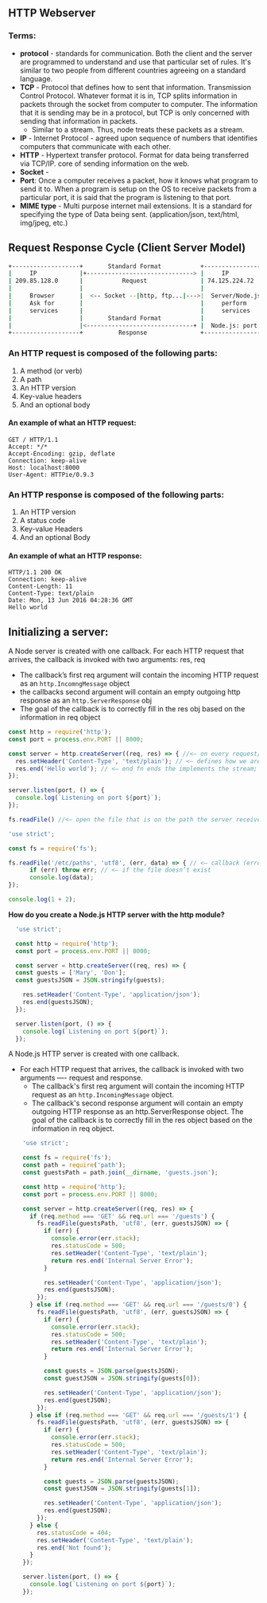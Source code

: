 ## HTTP Webserver

### Terms:

* __protocol__ - standards for communication. Both the client and the server are programmed to understand and use that particular set of rules. It's similar to two people from different countries agreeing on a standard language.
* __TCP__ - Protocol that defines how to sent that information. Transmission Control Protocol. Whatever format it is in, TCP splits information in packets through the socket from computer to computer. The information that it is sending may be in a protocol, but TCP is only concerned with sending that information in packets.
  * Similar to a stream. Thus, node treats these packets as a stream.
* __IP__ - Internet Protocol - agreed upon sequence of numbers that identifies computers that communicate with each other.
* __HTTP__ - Hypertext transfer protocol. Format for data being transferred via TCP/IP. core of sending information on the web.
* __Socket__ -
* __Port__: Once a computer receives a packet, how it knows what program to send it to. When a program is setup on the OS to receive packets from a particular port, it is said that the program is listening to that port.
* __MIME type__ - Multi purpose internet mail extensions. It is a standard for specifying the type of Data being sent. (application/json, text/html, img/jpeg, etc.)

## Request Response Cycle (Client Server Model)
```bash
+-------------------+       Standard Format           +-------------------+
|     IP            |+------------------------------> |     IP            |
| 209.85.128.0      |           Request               | 74.125.224.72     |
|                   |                                 |                   |
|     Browser       |  <-- Socket --|http, ftp...|--->|  Server/Node.js   |
|     Ask for       |                                 |     perform       |
|     services      |                                 |     services      |
|                   |       Standard Format           |                   |
|                   |<------------------------------+ |  Node.js: port:80 | <-- port number/socket
+-------------------+          Response               +-------------------+

```

### An HTTP request is composed of the following parts:

1. A method (or verb)
2. A path
3. An HTTP version
4. Key-value headers
5. And an optional body

#### An example of what an HTTP request:
```
GET / HTTP/1.1
Accept: */*
Accept-Encoding: gzip, deflate
Connection: keep-alive
Host: localhost:8000
User-Agent: HTTPie/0.9.3
```

### An HTTP response is composed of the following parts:

1. An HTTP version
2. A status code
3. Key-value Headers
4. And an optional Body

#### An example of what an HTTP response:
```
HTTP/1.1 200 OK
Connection: keep-alive
Content-Length: 11
Content-Type: text/plain
Date: Mon, 13 Jun 2016 04:28:36 GMT
Hello world
```

## Initializing a server:
A Node server is created with one callback. For each HTTP request that arrives, the callback is invoked with two arguments: res, req
* The callback’s first req argument will contain the incoming HTTP request as an `http.IncomngMessage` object
* the callbacks second argument will contain an empty outgoing http response as an `http.ServerResponse` obj
* The goal of the callback is to correctly fill in the res obj based on the information in req object

```javascript
const http = require('http');
const port = process.env.PORT || 8000;

const server = http.createServer((req, res) => { //<— on every request/response interaction with the server will so something
  res.setHeader('Content-Type', 'text/plain'); // <— defines how we are sending data to the client
  res.end('Hello world'); // <— end fn ends the implements the stream; grab the buffer data and send data
});

server.listen(port, () => {
  console.log(`Listening on port ${port}`);
});
```

```js
fs.readFile() //<— open the file that is on the path the server receives.

'use strict';

const fs = require('fs');

fs.readFile('/etc/paths', 'utf8', (err, data) => { // <— callback (error, file contents)
      if (err) throw err; // <— if the file doesn’t exist
      console.log(data);
});

console.log(1 + 2);
```

__How do you create a Node.js HTTP server with the http module?__

  ```js
    'use strict';

    const http = require('http');
    const port = process.env.PORT || 8000;

    const server = http.createServer((req, res) => {
    const guests = ['Mary', 'Don'];
    const guestsJSON = JSON.stringify(guests);

      res.setHeader('Content-Type', 'application/json');
      res.end(guestsJSON);
    });

    server.listen(port, () => {
      console.log(`Listening on port ${port}`);
    });
  ```

A Node.js HTTP server is created with one callback.
* For each HTTP request that arrives, the callback is invoked with two arguments —- request and response.
    * The callback's first req argument will contain the incoming HTTP request as an `http.IncomingMessage` object.
    *  The callback's second response argument will contain an empty outgoing HTTP response as an http.ServerResponse object. The goal of the callback is to correctly fill in the res object based on the information in req object.

```js
    'use strict';

    const fs = require('fs');
    const path = require('path');
    const guestsPath = path.join(__dirname, 'guests.json');

    const http = require('http');
    const port = process.env.PORT || 8000;

    const server = http.createServer((req, res) => {
      if (req.method === 'GET' && req.url === '/guests') {
        fs.readFile(guestsPath, 'utf8', (err, guestsJSON) => {
          if (err) {
            console.error(err.stack);
            res.statusCode = 500;
            res.setHeader('Content-Type', 'text/plain');
            return res.end('Internal Server Error');
          }

          res.setHeader('Content-Type', 'application/json');
          res.end(guestsJSON);
        });
      } else if (req.method === 'GET' && req.url === '/guests/0') {
        fs.readFile(guestsPath, 'utf8', (err, guestsJSON) => {
          if (err) {
            console.error(err.stack);
            res.statusCode = 500;
            res.setHeader('Content-Type', 'text/plain');
            return res.end('Internal Server Error');
          }

          const guests = JSON.parse(guestsJSON);
          const guestJSON = JSON.stringify(guests[0]);

          res.setHeader('Content-Type', 'application/json');
          res.end(guestJSON);
        });
      } else if (req.method === 'GET' && req.url === '/guests/1') {
        fs.readFile(guestsPath, 'utf8', (err, guestsJSON) => {
          if (err) {
            console.error(err.stack);
            res.statusCode = 500;
            res.setHeader('Content-Type', 'text/plain');
            return res.end('Internal Server Error');
          }

          const guests = JSON.parse(guestsJSON);
          const guestJSON = JSON.stringify(guests[1]);

          res.setHeader('Content-Type', 'application/json');
          res.end(guestJSON);
        });
      } else {
        res.statusCode = 404;
        res.setHeader('Content-Type', 'text/plain');
        res.end('Not found');
      }
    });

    server.listen(port, () => {
      console.log(`Listening on port ${port}`);
    });
```
